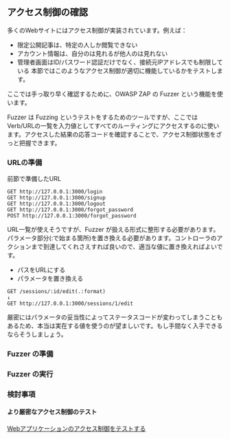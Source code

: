 ## アクセス制御の確認

多くのWebサイトにはアクセス制御が実装されています。例えば：
- 限定公開記事は、特定の人しか閲覧できない
- アカウント情報は、自分のは見れるが他人のは見れない
- 管理者画面はID/パスワード認証だけでなく、接続元IPアドレスでも制限している
本節ではこのようなアクセス制御が適切に機能しているかをテストします。


ここでは手っ取り早く確認するために、OWASP ZAP の Fuzzer という機能を使います。

Fuzzer は Fuzzing というテストをするためのツールですが、ここではVerb/URLの一覧を入力値としてすべてのルーティングにアクセスするのに使います。アクセスした結果の応答コードを確認することで、アクセス制御状態をざっと把握できます。

### URLの準備

前節で準備したURL

```plain
GET http://127.0.0.1:3000/login
GET http://127.0.0.1:3000/signup
GET http://127.0.0.1:3000/logout
GET http://127.0.0.1:3000/forgot_password
POST http://127.0.0.1:3000/forgot_password
```

URL一覧が使えそうですが、Fuzzer が扱える形式に整形する必要があります。
パラメータ部分(:で始まる箇所)を置き換える必要があります。コントローラのアクションまで到達してくれさえすれば良いので、適当な値に置き換えればよいです。

- パスをURLにする
- パラメータを置き換える

```plain
GET	/sessions/:id/edit(.:format)
↓
GET	http://127.0.0.1:3000/sessions/1/edit
```

厳密にはパラメータの妥当性によってステータスコードが変わってしまうこともあるため、本当は実在する値を使うのが望ましいです。もし手間なく入手できるならそうしましょう。

### Fuzzer の準備

### Fuzzer の実行

### 検討事項

#### より厳密なアクセス制御のテスト

[Webアプリケーションのアクセス制御をテストする](https://qiita.com/takutoy/items/2c03426ecd2c459f1da3)